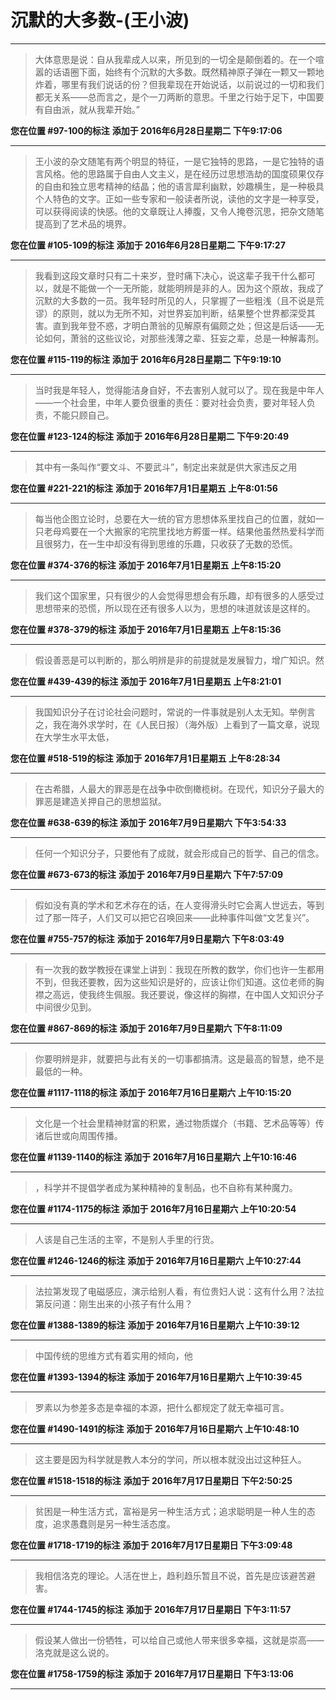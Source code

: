# 沉默的大多数-(王小波)

---

> 大体意思是说：自从我辈成人以来，所见到的一切全是颠倒着的。在一个喧嚣的话语圈下面，始终有个沉默的大多数。既然精神原子弹在一颗又一颗地炸着，哪里有我们说话的份？但我辈现在开始说话，以前说过的一切和我们都无关系——总而言之，是个一刀两断的意思。千里之行始于足下，中国要有自由派，就从我辈开始。”

**您在位置 #97-100的标注** **添加于 2016年6月28日星期二 下午9:17:06**

---

> 王小波的杂文随笔有两个明显的特征，一是它独特的思路，一是它独特的语言风格。他的思路属于自由人文主义，是在经历过思想浩劫的国度硕果仅存的自由和独立思考精神的结晶；他的语言犀利幽默，妙趣横生，是一种极具个人特色的文字。正如一些专家和一般读者所说，读他的文字是一种享受，可以获得阅读的快感。他的文章既让人捧腹，又令人掩卷沉思，把杂文随笔提高到了艺术品的境界。

**您在位置 #105-109的标注** **添加于 2016年6月28日星期二 下午9:17:27**

---

> 我看到这段文章时只有二十来岁，登时痛下决心，说这辈子我干什么都可以，就是不能做一个一无所能，就能明辨是非的人。因为这个原故，我成了沉默的大多数的一员。我年轻时所见的人，只掌握了一些粗浅（且不说是荒谬）的原则，就以为无所不知，对世界妄加判断，结果整个世界都深受其害。直到我年登不惑，才明白萧翁的见解原有偏颇之处；但这是后话——无论如何，萧翁的这些议论，对那些浅薄之辈、狂妄之辈，总是一种解毒剂。

**您在位置 #115-119的标注** **添加于 2016年6月28日星期二 下午9:19:10**

---

> 当时我是年轻人，觉得能洁身自好，不去害别人就可以了。现在我是中年人——一个社会里，中年人要负很重的责任：要对社会负责，要对年轻人负责，不能只顾自己。

**您在位置 #123-124的标注** **添加于 2016年6月28日星期二 下午9:20:49**

---

> 其中有一条叫作“要文斗、不要武斗”，制定出来就是供大家违反之用

**您在位置 #221-221的标注** **添加于 2016年7月1日星期五 上午8:01:56**

---

> 每当他企图立论时，总要在大一统的官方思想体系里找自己的位置，就如一只老母鸡要在一个大搬家的宅院里找地方孵蛋一样。结果他虽然热爱科学而且很努力，在一生中却没有得到思维的乐趣，只收获了无数的恐慌。

**您在位置 #374-376的标注** **添加于 2016年7月1日星期五 上午8:15:20**

---

> 我们这个国家里，只有很少的人会觉得思想会有乐趣，却有很多的人感受过思想带来的恐慌，所以现在还有很多人以为，思想的味道就该是这样的。

**您在位置 #378-379的标注** **添加于 2016年7月1日星期五 上午8:15:36**

---

> 假设善恶是可以判断的，那么明辨是非的前提就是发展智力，增广知识。然

**您在位置 #439-439的标注** **添加于 2016年7月1日星期五 上午8:21:01**

---

> 我国知识分子在讨论社会问题时，常说的一件事就是别人太无知。举例言之，我在海外求学时，在《人民日报）（海外版）上看到了一篇文章，说现在大学生水平太低，

**您在位置 #518-519的标注** **添加于 2016年7月1日星期五 上午8:28:34**

---

> 在古希腊，人最大的罪恶是在战争中砍倒橄榄树。在现代，知识分子最大的罪恶是建造关押自己的思想监狱。

**您在位置 #638-639的标注** **添加于 2016年7月9日星期六 下午3:54:33**

---

> 任何一个知识分子，只要他有了成就，就会形成自己的哲学、自己的信念。

**您在位置 #673-673的标注** **添加于 2016年7月9日星期六 下午7:57:09**

---

> 假如没有真的学术和艺术存在的话，在人变得滑头时它会离人世远去，等到过了那一阵子，人们又可以把它召唤回来——此种事件叫做“文艺复兴”。

**您在位置 #755-757的标注** **添加于 2016年7月9日星期六 下午8:03:49**

---

> 有一次我的数学教授在课堂上讲到：我现在所教的数学，你们也许一生都用不到，但我还要教，因为这些知识是好的，应该让你们知道。这位老师的胸襟之高远，使我终生佩服。我还要说，像这样的胸襟，在中国人文知识分子中间很少见到。

**您在位置 #867-869的标注** **添加于 2016年7月9日星期六 下午8:11:09**

---

> 你要明辨是非，就要把与此有关的一切事都搞清。这是最高的智慧，绝不是最低的一种。

**您在位置 #1117-1118的标注** **添加于 2016年7月16日星期六 上午10:15:20**

---

> 文化是一个社会里精神财富的积累，通过物质媒介（书籍、艺术品等等）传诸后世或向周围传播。

**您在位置 #1139-1140的标注** **添加于 2016年7月16日星期六 上午10:16:46**

---

> ，科学并不提倡学者成为某种精神的复制品，也不自称有某种魔力。

**您在位置 #1174-1175的标注** **添加于 2016年7月16日星期六 上午10:20:54**

---

> 人该是自己生活的主宰，不是别人手里的行货。

**您在位置 #1246-1246的标注** **添加于 2016年7月16日星期六 上午10:27:44**

---

> 法拉第发现了电磁感应，演示给别人看，有位贵妇人说：这有什么用？法拉第反问道：刚生出来的小孩子有什么用？

**您在位置 #1388-1389的标注** **添加于 2016年7月16日星期六 上午10:39:12**

---

> 中国传统的思维方式有着实用的倾向，他

**您在位置 #1393-1394的标注** **添加于 2016年7月16日星期六 上午10:39:45**

---

> 罗素以为参差多态是幸福的本源，把什么都规定了就无幸福可言。

**您在位置 #1490-1491的标注** **添加于 2016年7月16日星期六 上午10:48:10**

---

> 这主要是因为科学就是教人本分的学问，所以根本就没出过这种狂人。

**您在位置 #1518-1518的标注** **添加于 2016年7月17日星期日 下午2:50:25**

---

> 贫困是一种生活方式，富裕是另一种生活方式；追求聪明是一种人生的态度，追求愚蠢则是另一种生活态度。

**您在位置 #1718-1719的标注** **添加于 2016年7月17日星期日 下午3:09:48**

---

> 我相信洛克的理论。人活在世上，趋利趋乐暂且不说，首先是应该避苦避害。

**您在位置 #1744-1745的标注** **添加于 2016年7月17日星期日 下午3:11:57**

---

> 假设某人做出一份牺牲，可以给自己或他人带来很多幸福，这就是崇高——洛克就是这么说的。

**您在位置 #1758-1759的标注** **添加于 2016年7月17日星期日 下午3:13:06**

---

